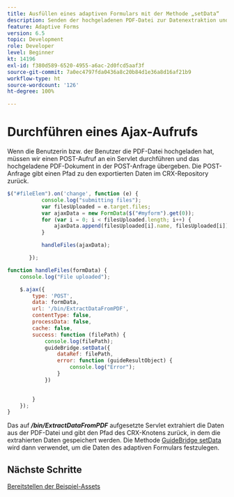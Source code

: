 ```yaml
---
title: Ausfüllen eines adaptiven Formulars mit der Methode „setData“
description: Senden der hochgeladenen PDF-Datei zur Datenextraktion und Ausfüllen des adaptiven Formulars mit den extrahierten Daten
feature: Adaptive Forms
version: 6.5
topic: Development
role: Developer
level: Beginner
kt: 14196
exl-id: f380d589-6520-4955-a6ac-2d0fcd5aaf3f
source-git-commit: 7a0ec4797fda0436a8c20b84d1e36a8d16af21b9
workflow-type: ht
source-wordcount: '126'
ht-degree: 100%

---
```


# Durchführen eines Ajax-Aufrufs

Wenn die Benutzerin bzw. der Benutzer die PDF-Datei hochgeladen hat, müssen wir einen POST-Aufruf an ein Servlet durchführen und das hochgeladene PDF-Dokument in der POST-Anfrage übergeben. Die POST-Anfrage gibt einen Pfad zu den exportierten Daten im CRX-Repository zurück.

```javascript
$("#fileElem").on('change', function (e) {
           console.log("submitting files");
           var filesUploaded = e.target.files;
           var ajaxData = new FormData($("#myform").get(0));
           for (var i = 0; i < filesUploaded.length; i++) {
               ajaxData.append(filesUploaded[i].name, filesUploaded[i]);
           }

           handleFiles(ajaxData);

       });

function handleFiles(formData) {
    console.log("File uploaded");

    $.ajax({
        type: 'POST',
        data: formData,
        url: '/bin/ExtractDataFromPDF',
        contentType: false,
        processData: false,
        cache: false,
        success: function (filePath) {
            console.log(filePath);
            guideBridge.setData({
                dataRef: filePath,
                error: function (guideResultObject) {
                    console.log("Error");
                }
            })
            

        }
    });
}
```

Das auf **_/bin/ExtractDataFromPDF_** aufgesetzte Servlet extrahiert die Daten aus der PDF-Datei und gibt den Pfad des CRX-Knotens zurück, in dem die extrahierten Daten gespeichert werden.
Die Methode [GuideBridge setData](https://developer.adobe.com/experience-manager/reference-materials/6-5/forms/javascript-api/GuideBridge.html#setData__anchor) wird dann verwendet, um die Daten des adaptiven Formulars festzulegen.

## Nächste Schritte

[Bereitstellen der Beispiel-Assets](./test-the-solution.md)
